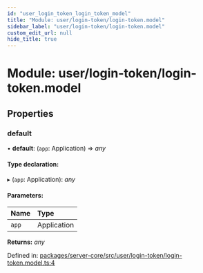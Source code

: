 ```yaml
---
id: "user_login_token_login_token_model"
title: "Module: user/login-token/login-token.model"
sidebar_label: "user/login-token/login-token.model"
custom_edit_url: null
hide_title: true
---
```


# Module: user/login-token/login-token.model

## Properties

### default

• **default**: (`app`: Application) => *any*

#### Type declaration:

▸ (`app`: Application): *any*

#### Parameters:

Name | Type |
:------ | :------ |
`app` | Application |

**Returns:** *any*

Defined in: [packages/server-core/src/user/login-token/login-token.model.ts:4](https://github.com/xr3ngine/xr3ngine/blob/65dfcf39a/packages/server-core/src/user/login-token/login-token.model.ts#L4)
